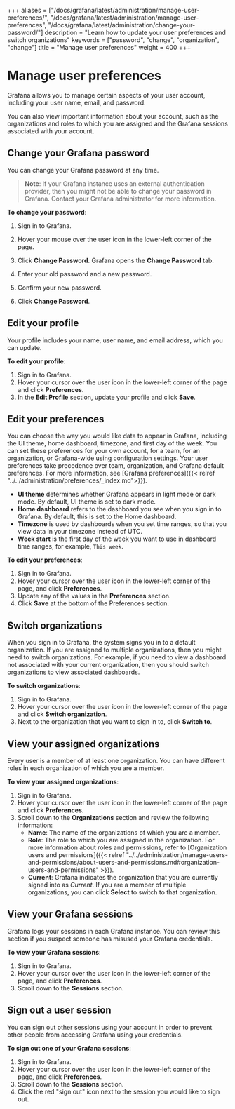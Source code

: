 +++
aliases = ["/docs/grafana/latest/administration/manage-user-preferences/", "/docs/grafana/latest/administration/manage-user-preferences", "/docs/grafana/latest/administration/change-your-password/"]
description = "Learn how to update your user preferences and switch organizations"
keywords = ["password", "change", "organization", "change"]
title = "Manage user preferences"
weight = 400
+++

# Manage user preferences

Grafana allows you to manage certain aspects of your user account, including your user name, email, and password.

You can also view important information about your account, such as the organizations and roles to which you are assigned and the Grafana sessions associated with your account.

## Change your Grafana password

You can change your Grafana password at any time.

> **Note**: If your Grafana instance uses an <!--[external authentication provider]({{< relref "../../auth/_index.md">}})--> external authentication provider, then you might not be able to change your password in Grafana. Contact your Grafana administrator for more information.

**To change your password**:

1. Sign in to Grafana.
1. Hover your mouse over the user icon in the lower-left corner of the page.
1. Click **Change Password**.
   Grafana opens the **Change Password** tab.

1. Enter your old password and a new password.
1. Confirm your new password.
1. Click **Change Password**.

## Edit your profile

Your profile includes your name, user name, and email address, which you can update.

**To edit your profile**:

1. Sign in to Grafana.
1. Hover your cursor over the user icon in the lower-left corner of the page and click **Preferences**.
1. In the **Edit Profile** section, update your profile and click **Save**.

## Edit your preferences

You can choose the way you would like data to appear in Grafana, including the UI theme, home dashboard, timezone, and first day of the week. You can set these preferences for your own account, for a team, for an organization, or Grafana-wide using configuration settings. Your user preferences take precedence over team, organization, and Grafana default preferences. For more information, see [Grafana preferences]({{< relref "../../administration/preferences/_index.md">}}).

- **UI theme** determines whether Grafana appears in light mode or dark mode. By default, UI theme is set to dark mode.
- **Home dashboard** refers to the dashboard you see when you sign in to Grafana. By default, this is set to the Home dashboard.
- **Timezone** is used by dashboards when you set time ranges, so that you view data in your timezone instead of UTC.
- **Week start** is the first day of the week you want to use in dashboard time ranges, for example, `This week`.

**To edit your preferences**:

1. Sign in to Grafana.
1. Hover your cursor over the user icon in the lower-left corner of the page, and click **Preferences**.
1. Update any of the values in the **Preferences** section.
1. Click **Save** at the bottom of the Preferences section.

## Switch organizations

When you sign in to Grafana, the system signs you in to a default organization. If you are assigned to multiple organizations, then you might need to switch organizations. For example, if you need to view a dashboard not associated with your current organization, then you should switch organizations to view associated dashboards.

**To switch organizations**:

1. Sign in to Grafana.
1. Hover your cursor over the user icon in the lower-left corner of the page and click **Switch organization**.
1. Next to the organization that you want to sign in to, click **Switch to**.

## View your assigned organizations

Every user is a member of at least one organization. You can have different roles in each organization of which you are a member.

**To view your assigned organizations**:

1. Sign in to Grafana.
1. Hover your cursor over the user icon in the lower-left corner of the page and click **Preferences**.
1. Scroll down to the **Organizations** section and review the following information:
   - **Name**: The name of the organizations of which you are a member.
   - **Role**: The role to which you are assigned in the organization. For more information about roles and permissions, refer to [Organization users and permissions]({{< relref "../../administration/manage-users-and-permissions/about-users-and-permissions.md#organization-users-and-permissions" >}}).
   - **Current**: Grafana indicates the organization that you are currently signed into as _Current_. If you are a member of multiple organizations, you can click **Select** to switch to that organization.

## View your Grafana sessions

Grafana logs your sessions in each Grafana instance. You can review this section if you suspect someone has misused your Grafana credentials.

**To view your Grafana sessions**:

1. Sign in to Grafana.
1. Hover your cursor over the user icon in the lower-left corner of the page, and click **Preferences**.
1. Scroll down to the **Sessions** section.

## Sign out a user session

You can sign out other sessions using your account in order to prevent other people from accessing Grafana using your credentials.

**To sign out one of your Grafana sessions**:

1. Sign in to Grafana.
1. Hover your cursor over the user icon in the lower-left corner of the page, and click **Preferences**.
1. Scroll down to the **Sessions** section.
1. Click the red "sign out" icon next to the session you would like to sign out.
